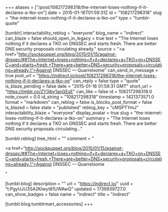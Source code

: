 +++
aliases = ["/post/108217298318/the-internet-loses-nothing-if-it-declares-a-tko-on"]
date = 2015-01-16T01:59:31Z
id = "108217298318"
slug = "the-internet-loses-nothing-if-it-declares-a-tko-on"
type = "tumblr-quote"

[tumblr]
interactability_reblog = "everyone"
blog_name = "indirect"
can_blaze = false
should_open_in_legacy = true
text = "The Internet loses nothing if it declares a TKO on DNSSEC and starts fresh. There are better DNS security proposals circulating already."
source = "<a href=\"http://sockpuppet.org/blog/2015/01/15/against-dnssec/##The+Internet+loses+nothing+if+it+declares+a+TKO+on+DNSSEC+and+starts+fresh.+There+are+better+DNS+security+proposals+circulating+already.\">Against DNSSEC — Quarrelsome</a>"
can_send_in_message = true
post_url = "https://indirect.io/post/108217298318/the-internet-loses-nothing-if-it-declares-a-tko-on"
can_reply = false
type = "quote"
is_blaze_pending = false
date = "2015-01-16 01:59:31 GMT"
short_url = "https://tmblr.co/ZY3jby1aoGEsE"
can_like = false
id = 108217298318.0
note_count = 0.0
id_string = "108217298318"
timestamp = 1421373571.0
format = "markdown"
can_reblog = false
is_blocks_post_format = false
is_blazed = false
state = "published"
reblog_key = "cMSPTYmJ"
interactability_blaze = "everyone"
display_avatar = true
slug = "the-internet-loses-nothing-if-it-declares-a-tko-on"
summary = "The Internet loses nothing if it declares a TKO on DNSSEC and starts fresh. There are better DNS security proposals circulating..."

[tumblr.reblog]
tree_html = ""
comment = "<p><a href=\"http://sockpuppet.org/blog/2015/01/15/against-dnssec/##The+Internet+loses+nothing+if+it+declares+a+TKO+on+DNSSEC+and+starts+fresh.+There+are+better+DNS+security+proposals+circulating+already.\">Against DNSSEC — Quarrelsome</a></p>"

[tumblr.blog]
description = ""
url = "https://indirect.io/"
uuid = "t:PgyUJU3SA2Klwyt81UWAwQ"
updated = 1739939727.0
can_show_badges = false
name = "indirect"
title = "indirect"

[tumblr.blog.tumblrmart_accessories]
+++
